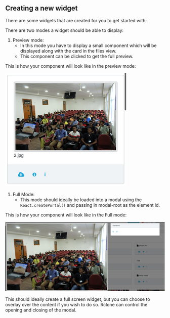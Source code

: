## Creating a new widget

There are some widgets that are created for you to get started with:

There are two modes a widget should be able to display:

1. Preview mode:
	- In this mode you have to display a small component which will be displayed along with the card in the files view.
	- This component can be clicked to get the full preview.

This is how your component will look like in the preview mode:

![Preview Mode](assets/img/preview-mode.png)

1. Full Mode:
	- This mode should ideally be loaded into a modal using the ``` React.createPortal()``` and passing in modal-root as the element id.
	
This is how your component will look like in the Full mode:

![Full Mode](assets/img/Full-mode.png)

This should ideally create a full screen widget, but you can choose to overlay over the content if you wish to do so. Rclone can control the opening and closing of the modal.
